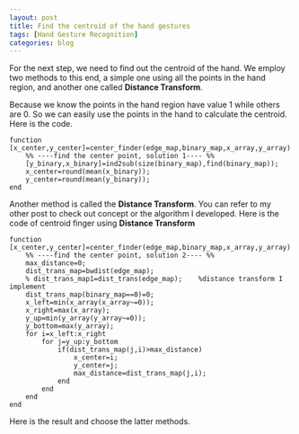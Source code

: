 ```yaml
---
layout: post
title: Find the centroid of the hand gestures
tags: [Hand Gesture Recognition]
categories: blog
---
```


For the next step, we need to find out the centroid of the hand. We employ two methods to this end, a simple one using all the points in the hand region, and another one called **Distance Transform**.

Because we know the points in the hand region have value 1 while others are 0. So we can easily use the points in the hand to calculate the centroid. Here is the code.

    function [x_center,y_center]=center_finder(edge_map,binary_map,x_array,y_array)
        %% ----find the center point, solution 1---- %%
        [y_binary,x_binary]=ind2sub(size(binary_map),find(binary_map));
        x_center=round(mean(x_binary));
        y_center=round(mean(y_binary));
    end

Another method is called the **Distance Transform**. You can refer to my other post to check out concept or the algorithm I developed. Here is the code of centroid finger using **Distance Transform**

    function [x_center,y_center]=center_finder(edge_map,binary_map,x_array,y_array)
        %% ----find the center point, solution 2---- %%
        max_distance=0;
        dist_trans_map=bwdist(edge_map);
        % dist_trans_map1=dist_trans(edge_map);    %distance transform I implement
        dist_trans_map(binary_map==0)=0;
        x_left=min(x_array(x_array~=0));
        x_right=max(x_array);
        y_up=min(y_array(y_array~=0));
        y_bottom=max(y_array);
        for i=x_left:x_right
            for j=y_up:y_bottom
                if(dist_trans_map(j,i)>max_distance)
                    x_center=i;
                    y_center=j;
                    max_distance=dist_trans_map(j,i);
                end
            end
        end
    end

Here is the result and choose the latter methods.